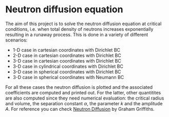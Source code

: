 # Neutron diffusion equation
The aim of this project is to solve the neutron diffusion equation at critical conditions, i.e. when total density of neutrons increases exponentially resulting in a runaway process. This is done in a variety of different scenarios:
*   1-D case in cartesian coordinates with Dirichlet BC
*   2-D case in cartesian coordinates with Dirichlet BC
*   3-D case in cartesian coordinates with Dirichlet BC
*   3-D case in cylindrical coordinates with Dirichlet BC
*   3-D case in spherical coordinates with Dirichlet BC
*   3-D case in spherical coordinates with Neumann BC

For all these cases the neutron diffusion is plotted and the associated coefficients are computed and printed out. For the latter, other quantitites are also computed since they need numerical evaluation: the critical radius and volume, the separation constant $\alpha$, the parameter $k$ and the amplitude $A$. For reference you can check [Neutron Diffusion](https://www.researchgate.net/publication/323035158_Neutron_diffusion) by Graham Griffiths.
